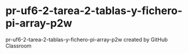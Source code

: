 # pr-uf6-2-tarea-2-tablas-y-fichero-pi-array-p2w
pr-uf6-2-tarea-2-tablas-y-fichero-pi-array-p2w created by GitHub Classroom
